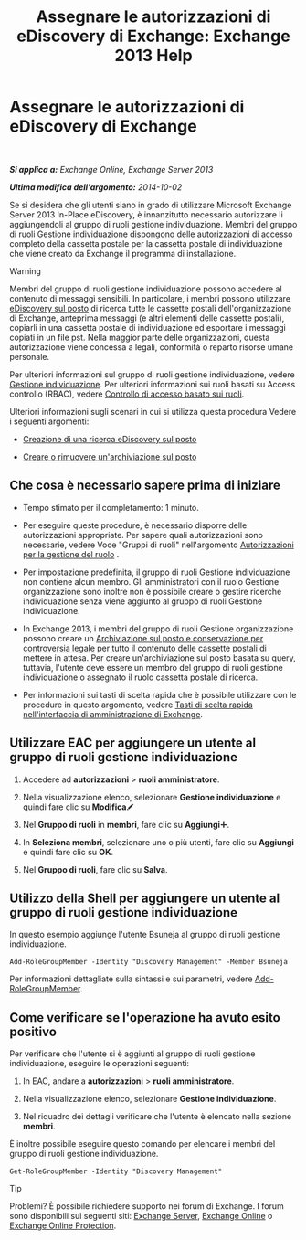 ﻿---
title: 'Assegnare le autorizzazioni di eDiscovery di Exchange: Exchange 2013 Help'
TOCTitle: Assegnare le autorizzazioni di eDiscovery di Exchange
ms:assetid: 729e09d8-614b-431f-ae04-ae41fb4c628e
ms:mtpsurl: https://technet.microsoft.com/it-it/library/Dd298059(v=EXCHG.150)
ms:contentKeyID: 50480878
ms.date: 05/22/2018
mtps_version: v=EXCHG.150
ms.translationtype: MT
---

# Assegnare le autorizzazioni di eDiscovery di Exchange

 

_**Si applica a:** Exchange Online, Exchange Server 2013_

_**Ultima modifica dell'argomento:** 2014-10-02_

Se si desidera che gli utenti siano in grado di utilizzare Microsoft Exchange Server 2013 In-Place eDiscovery, è innanzitutto necessario autorizzare li aggiungendoli al gruppo di ruoli gestione individuazione. Membri del gruppo di ruoli Gestione individuazione dispongono delle autorizzazioni di accesso completo della cassetta postale per la cassetta postale di individuazione che viene creato da Exchange il programma di installazione.


> [!WARNING]
> Membri del gruppo di ruoli gestione individuazione possono accedere al contenuto di messaggi sensibili. In particolare, i membri possono utilizzare <A href="in-place-ediscovery-exchange-2013-help.md">eDiscovery sul posto</A> di ricerca tutte le cassette postali dell'organizzazione di Exchange, anteprima messaggi (e altri elementi delle cassette postali), copiarli in una cassetta postale di individuazione ed esportare i messaggi copiati in un file pst. Nella maggior parte delle organizzazioni, questa autorizzazione viene concessa a legali, conformità o reparto risorse umane personale.<BR>



Per ulteriori informazioni sul gruppo di ruoli gestione individuazione, vedere [Gestione individuazione](discovery-management-exchange-2013-help.md). Per ulteriori informazioni sui ruoli basati su Access controllo (RBAC), vedere [Controllo di accesso basato sui ruoli](understanding-role-based-access-control-exchange-2013-help.md).

Ulteriori informazioni sugli scenari in cui si utilizza questa procedura Vedere i seguenti argomenti:

  - [Creazione di una ricerca eDiscovery sul posto](create-an-in-place-ediscovery-search-exchange-2013-help.md)

  - [Creare o rimuovere un'archiviazione sul posto](create-or-remove-an-in-place-hold-exchange-2013-help.md)

## Che cosa è necessario sapere prima di iniziare

  - Tempo stimato per il completamento: 1 minuto.

  - Per eseguire queste procedure, è necessario disporre delle autorizzazioni appropriate. Per sapere quali autorizzazioni sono necessarie, vedere Voce "Gruppi di ruoli" nell'argomento [Autorizzazioni per la gestione del ruolo](role-management-permissions-exchange-2013-help.md) .

  - Per impostazione predefinita, il gruppo di ruoli Gestione individuazione non contiene alcun membro. Gli amministratori con il ruolo Gestione organizzazione sono inoltre non è possibile creare o gestire ricerche individuazione senza viene aggiunto al gruppo di ruoli Gestione individuazione.

  - In Exchange 2013, i membri del gruppo di ruoli Gestione organizzazione possono creare un [Archiviazione sul posto e conservazione per controversia legale](in-place-hold-and-litigation-hold-exchange-2013-help.md) per tutto il contenuto delle cassette postali di mettere in attesa. Per creare un'archiviazione sul posto basata su query, tuttavia, l'utente deve essere un membro del gruppo di ruoli gestione individuazione o assegnato il ruolo cassetta postale di ricerca.

  - Per informazioni sui tasti di scelta rapida che è possibile utilizzare con le procedure in questo argomento, vedere [Tasti di scelta rapida nell'interfaccia di amministrazione di Exchange](keyboard-shortcuts-in-the-exchange-admin-center-exchange-online-protection-help.md).

## Utilizzare EAC per aggiungere un utente al gruppo di ruoli gestione individuazione

1.  Accedere ad **autorizzazioni** \> **ruoli amministratore**.

2.  Nella visualizzazione elenco, selezionare **Gestione individuazione** e quindi fare clic su **Modifica**![Icona Modifica](images/JJ218640.6f53ccb2-1f13-4c02-bea0-30690e6ea71d(EXCHG.150).gif "Icona Modifica")

3.  Nel **Gruppo di ruoli** in **membri**, fare clic su **Aggiungi**![Icona Aggiungi](images/JJ218640.c1e75329-d6d7-4073-a27d-498590bbb558(EXCHG.150).gif "Icona Aggiungi").

4.  In **Seleziona membri**, selezionare uno o più utenti, fare clic su **Aggiungi** e quindi fare clic su **OK**.

5.  Nel **Gruppo di ruoli**, fare clic su **Salva**.

## Utilizzo della Shell per aggiungere un utente al gruppo di ruoli gestione individuazione

In questo esempio aggiunge l'utente Bsuneja al gruppo di ruoli gestione individuazione.

    Add-RoleGroupMember -Identity "Discovery Management" -Member Bsuneja

Per informazioni dettagliate sulla sintassi e sui parametri, vedere [Add-RoleGroupMember](https://technet.microsoft.com/it-it/library/dd638207\(v=exchg.150\)).

## Come verificare se l'operazione ha avuto esito positivo

Per verificare che l'utente si è aggiunti al gruppo di ruoli gestione individuazione, eseguire le operazioni seguenti:

1.  In EAC, andare a **autorizzazioni** \> **ruoli amministratore**.

2.  Nella visualizzazione elenco, selezionare **Gestione individuazione**.

3.  Nel riquadro dei dettagli verificare che l'utente è elencato nella sezione **membri**.

È inoltre possibile eseguire questo comando per elencare i membri del gruppo di ruoli gestione individuazione.

    Get-RoleGroupMember -Identity "Discovery Management"


> [!TIP]
> Problemi? È possibile richiedere supporto nei forum di Exchange. I forum sono disponibili sui seguenti siti: <A href="https://go.microsoft.com/fwlink/p/?linkid=60612">Exchange Server</A>, <A href="https://go.microsoft.com/fwlink/p/?linkid=267542">Exchange Online</A> o <A href="https://go.microsoft.com/fwlink/p/?linkid=285351">Exchange Online Protection</A>.


